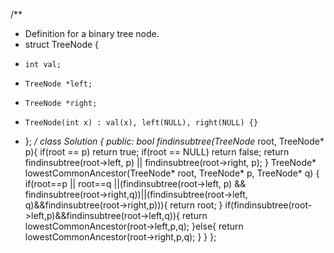 <!--
 * @Author: your name
 * @Date: 2020-11-04 19:51:14
 * @LastEditTime: 2020-11-04 19:51:32
 * @LastEditors: your name
 * @Description: In User Settings Edit
 * @FilePath: /projects/leetcode/236. 二叉树的最近公共祖先.md
-->
/**
 * Definition for a binary tree node.
 * struct TreeNode {
 *     int val;
 *     TreeNode *left;
 *     TreeNode *right;
 *     TreeNode(int x) : val(x), left(NULL), right(NULL) {}
 * };
 */
class Solution {
public:
    bool findinsubtree(TreeNode* root, TreeNode* p){
        if(root == p) return true;
        if(root == NULL) return false;
        return findinsubtree(root->left, p) || findinsubtree(root->right, p);
    }
    TreeNode* lowestCommonAncestor(TreeNode* root, TreeNode* p, TreeNode* q) {
        if(root==p || root==q ||(findinsubtree(root->left, p) && findinsubtree(root->right,q))||(findinsubtree(root->left, q)&&findinsubtree(root->right,p))){
            return root;
        }
        if(findinsubtree(root->left,p)&&findinsubtree(root->left,q)){
            return lowestCommonAncestor(root->left,p,q);
        }else{
            return lowestCommonAncestor(root->right,p,q);
        }
    }
};